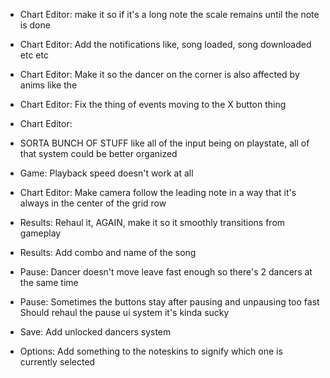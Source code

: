 - Chart Editor: make it so if it's a long note the scale remains until the note is done
- Chart Editor: Add the notifications like, song loaded, song downloaded etc etc
- Chart Editor: Make it so the dancer on the corner is also affected by anims like the 
- Chart Editor: Fix the thing of events moving to the X button thing
- Chart Editor: 

- SORTA BUNCH OF STUFF like all of the input being on playstate, all of that system could be better organized
- Game: Playback speed doesn't work at all

- Chart Editor: Make camera follow the leading note in a way that it's always in the center of the grid row

- Results: Rehaul it, AGAIN, make it so it smoothly transitions from gameplay
- Results: Add combo and name of the song

- Pause: Dancer doesn't move leave fast enough so there's 2 dancers at the same time
- Pause: Sometimes the buttons stay after pausing and unpausing too fast
	Should rehaul the pause ui system it's kinda sucky

- Save: Add unlocked dancers system
- Options: Add something to the noteskins to signify which one is currently selected